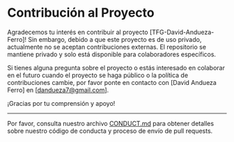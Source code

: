 # Contribución al Proyecto

Agradecemos tu interés en contribuir al proyecto [TFG-David-Andueza-Ferro]! Sin embargo, debido a que este proyecto es de uso privado, actualmente no se aceptan contribuciones externas. El repositorio se mantiene privado y solo está disponible para colaboradores específicos.

Si tienes alguna pregunta sobre el proyecto o estás interesado en colaborar en el futuro cuando el proyecto se haga público o la política de contribuciones cambie, por favor ponte en contacto con [David Andueza Ferro] en [dandueza7@gmail.com].

¡Gracias por tu comprensión y apoyo!

---

Por favor, consulta nuestro archivo [CONDUCT.md](CODE_OF_CONDUCT.md) para obtener detalles sobre nuestro código de conducta y proceso de envío de pull requests.
